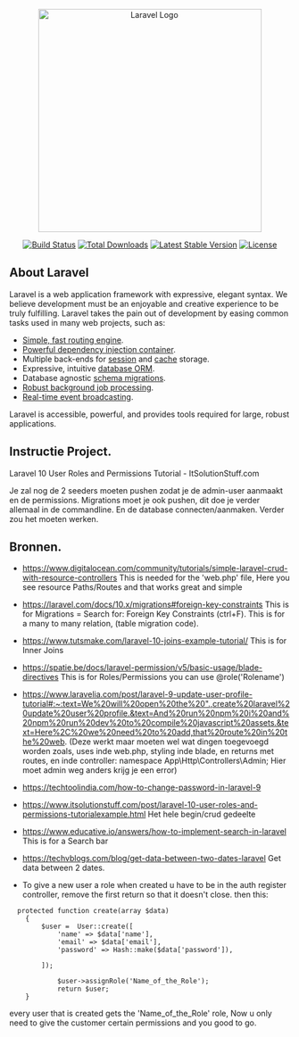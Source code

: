 <p align="center"><a href="https://laravel.com" target="_blank"><img src="https://raw.githubusercontent.com/laravel/art/master/logo-lockup/5%20SVG/2%20CMYK/1%20Full%20Color/laravel-logolockup-cmyk-red.svg" width="400" alt="Laravel Logo"></a></p>

<p align="center">
<a href="https://github.com/laravel/framework/actions"><img src="https://github.com/laravel/framework/workflows/tests/badge.svg" alt="Build Status"></a>
<a href="https://packagist.org/packages/laravel/framework"><img src="https://img.shields.io/packagist/dt/laravel/framework" alt="Total Downloads"></a>
<a href="https://packagist.org/packages/laravel/framework"><img src="https://img.shields.io/packagist/v/laravel/framework" alt="Latest Stable Version"></a>
<a href="https://packagist.org/packages/laravel/framework"><img src="https://img.shields.io/packagist/l/laravel/framework" alt="License"></a>
</p>

## About Laravel

Laravel is a web application framework with expressive, elegant syntax. We believe development must be an enjoyable and creative experience to be truly fulfilling. Laravel takes the pain out of development by easing common tasks used in many web projects, such as:

- [Simple, fast routing engine](https://laravel.com/docs/routing).
- [Powerful dependency injection container](https://laravel.com/docs/container).
- Multiple back-ends for [session](https://laravel.com/docs/session) and [cache](https://laravel.com/docs/cache) storage.
- Expressive, intuitive [database ORM](https://laravel.com/docs/eloquent).
- Database agnostic [schema migrations](https://laravel.com/docs/migrations).
- [Robust background job processing](https://laravel.com/docs/queues).
- [Real-time event broadcasting](https://laravel.com/docs/broadcasting).

Laravel is accessible, powerful, and provides tools required for large, robust applications.


## Instructie Project.

Laravel 10 User Roles and Permissions Tutorial - ItSolutionStuff.com

Je zal nog de 2 seeders moeten pushen zodat je de admin-user aanmaakt en de permissions. Migrations moet je ook pushen, dit doe je verder allemaal in de commandline. En de database connecten/aanmaken. Verder zou het moeten werken.

## Bronnen.

- https://www.digitalocean.com/community/tutorials/simple-laravel-crud-with-resource-controllers
    This is needed for the 'web.php' file, Here you see resource Paths/Routes and that works great and simple 

- https://laravel.com/docs/10.x/migrations#foreign-key-constraints
    This is for Migrations = Search for: Foreign Key Constraints (ctrl+F). This is for a many to many relation, (table migration code).
  
- https://www.tutsmake.com/laravel-10-joins-example-tutorial/
    This is for Inner Joins
  
- https://spatie.be/docs/laravel-permission/v5/basic-usage/blade-directives
    This is for Roles/Permissions you can use @role('Rolename')
  
- https://www.laravelia.com/post/laravel-9-update-user-profile-tutorial#:~:text=We%20will%20open%20the%20".,create%20laravel%20update%20user%20profile.&text=And%20run%20npm%20i%20and%20npm%20run%20dev%20to%20compile%20javascript%20assets.&text=Here%2C%20we%20need%20to%20add,that%20route%20in%20the%20web.
  (Deze werkt maar moeten wel wat dingen toegevoegd worden zoals, uses inde web.php, styling inde blade, en returns met routes, en inde controller: namespace App\Http\Controllers\Admin;  Hier moet admin weg anders krijg je een error)

- https://techtoolindia.com/how-to-change-password-in-laravel-9

- https://www.itsolutionstuff.com/post/laravel-10-user-roles-and-permissions-tutorialexample.html
  Het hele begin/crud gedeelte
  
- https://www.educative.io/answers/how-to-implement-search-in-laravel
  This is for a Search bar

- https://techvblogs.com/blog/get-data-between-two-dates-laravel
  Get data between 2 dates.
  
- To give a new user a role when created u have to be in the auth register controller, remove the first return so that it doesn't close. then this:

```
  protected function create(array $data)
    {
        $user =  User::create([
            'name' => $data['name'],
            'email' => $data['email'],
            'password' => Hash::make($data['password']),

        ]);

            $user->assignRole('Name_of_the_Role');
            return $user;
    }
```
every user that is created gets the 'Name_of_the_Role' role, Now u only need to give the customer certain permissions and you good to go. 
  


